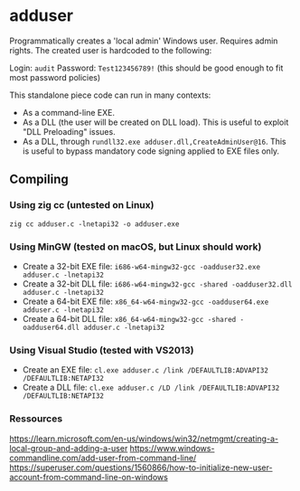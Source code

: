# adduser

Programmatically creates a 'local admin' Windows user. Requires admin rights. The created user is hardcoded to the following:

Login: `audit`
Password: `Test123456789!` (this should be good enough to fit most password policies)

This standalone piece code can run in many contexts:
- As a command-line EXE.
- As a DLL (the user will be created on DLL load). This is useful to exploit "DLL Preloading" issues.
- As a DLL, through `rundll32.exe adduser.dll,CreateAdminUser@16`. This is useful to bypass mandatory code signing applied to EXE files only.

## Compiling

### Using zig cc (untested on Linux)

```
zig cc adduser.c -lnetapi32 -o adduser.exe
```

### Using MinGW (tested on macOS, but Linux should work)

- Create a 32-bit EXE file:
`i686-w64-mingw32-gcc -oadduser32.exe adduser.c -lnetapi32`
- Create a 32-bit DLL file:
`i686-w64-mingw32-gcc -shared -oadduser32.dll adduser.c -lnetapi32`
- Create a 64-bit EXE file:
`x86_64-w64-mingw32-gcc -oadduser64.exe adduser.c -lnetapi32`
- Create a 64-bit DLL file:
`x86_64-w64-mingw32-gcc -shared -oadduser64.dll adduser.c -lnetapi32`

### Using Visual Studio (tested with VS2013)

- Create an EXE file:
`cl.exe adduser.c /link /DEFAULTLIB:ADVAPI32 /DEFAULTLIB:NETAPI32`
- Create a DLL file:
`cl.exe adduser.c /LD /link /DEFAULTLIB:ADVAPI32 /DEFAULTLIB:NETAPI32`

### Ressources
https://learn.microsoft.com/en-us/windows/win32/netmgmt/creating-a-local-group-and-adding-a-user
https://www.windows-commandline.com/add-user-from-command-line/
https://superuser.com/questions/1560866/how-to-initialize-new-user-account-from-command-line-on-windows
